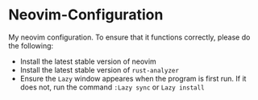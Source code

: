 # Neovim-Configuration
My neovim configuration.
To ensure that it functions correctly, please do the following:
* Install the latest stable version of neovim
* Install the latest stable version of `rust-analyzer`
* Ensure the `Lazy` window appeares when the program is first run. If it does not, run the command `:Lazy sync` or `Lazy install`
